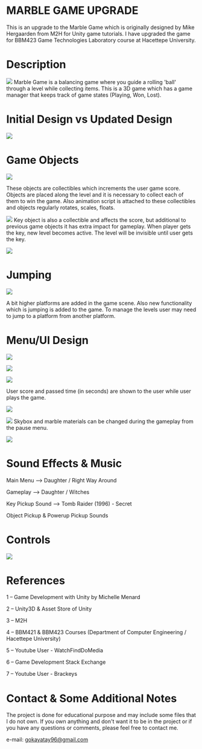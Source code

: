 # MARBLE GAME UPGRADE
This is an upgrade to the Marble Game which is originally designed by Mike Hergaarden from M2H for Unity game tutorials. I have upgraded the game for BBM423 Game Technologies Laboratory course at Hacettepe University.
# Description
![](https://user-images.githubusercontent.com/26528131/42181029-16581f72-7e42-11e8-82f0-557515d8c0a0.png)
Marble Game is a balancing game where you guide a rolling 'ball' through a level while collecting items. This is a 3D game which has a game manager that keeps track of game states (Playing, Won, Lost).

# Initial Design vs Updated Design
![](https://user-images.githubusercontent.com/26528131/42181240-e32ff628-7e42-11e8-8684-9ed31d187aa4.png)

# Game Objects
![](https://user-images.githubusercontent.com/26528131/42181323-21e0d43c-7e43-11e8-81ae-67c0fdabe50f.png)

These objects are collectibles which increments the user game score. Objects are placed along the level and it is necessary to collect each of them to win the game. Also animation script is attached to these collectibles and objects regularly rotates, scales, floats.

![](https://user-images.githubusercontent.com/26528131/42181421-74ec60d8-7e43-11e8-9510-1ca5f213fc5e.png)
Key object is also a collectible and affects the score, but additional to previous game objects it has extra impact for gameplay. When player gets the key, new level becomes active. The level will be invisible until user gets the key.

![](https://user-images.githubusercontent.com/26528131/42181471-97f10912-7e43-11e8-8f69-1e2251179941.png)

# Jumping
![](https://user-images.githubusercontent.com/26528131/42181568-ea73f212-7e43-11e8-8cf6-50015b989cb2.png)

A bit higher platforms are added in the game scene. Also new functionality which is jumping is added to the game. To manage the levels user may need to jump to a platform from another platform.

# Menu/UI Design
![](https://user-images.githubusercontent.com/26528131/42181668-43c6f3f0-7e44-11e8-86e9-12cbab72daec.png)

![](https://user-images.githubusercontent.com/26528131/42182198-1e4cb68a-7e46-11e8-9d66-fb7dc420b259.png)

![](https://user-images.githubusercontent.com/26528131/42182262-4c5c01fc-7e46-11e8-8837-1995e0649a8c.png)

User score and passed time (in seconds) are shown to the user while user plays the game.

![](https://user-images.githubusercontent.com/26528131/42182284-5f90afb6-7e46-11e8-8c45-fb192070f155.png)

![](https://user-images.githubusercontent.com/26528131/42181948-5212b236-7e45-11e8-915f-44ac3ea35977.png)
Skybox and marble materials can be changed during the gameplay from the pause menu.

![](https://user-images.githubusercontent.com/26528131/42182330-8311c2c2-7e46-11e8-961a-d5dc35ac90ad.png)

# Sound Effects & Music
Main Menu --> Daughter / Right Way Around

Gameplay --> Daughter / Witches

Key Pickup Sound --> Tomb Raider (1996) - Secret

Object Pickup & Powerup Pickup Sounds

# Controls
![](https://user-images.githubusercontent.com/26528131/42182430-ddca428e-7e46-11e8-8c60-b32da7bd2d9a.png)

# References
1 – Game Development with Unity by Michelle Menard 

2 – Unity3D & Asset Store of Unity

3 – M2H

4 – BBM421 & BBM423 Courses (Department of Computer Engineering / Hacettepe University) 

5 – Youtube User - WatchFindDoMedia

6 – Game Development Stack Exchange

7 – Youtube User - Brackeys

# Contact & Some Additional Notes
The project is done for educational purpose and may include some files that I do not own. If you own anything and don't want it to be in the project or if you have any questions or comments, please feel free to contact me.  

e-mail: gokayatay96@gmail.com
